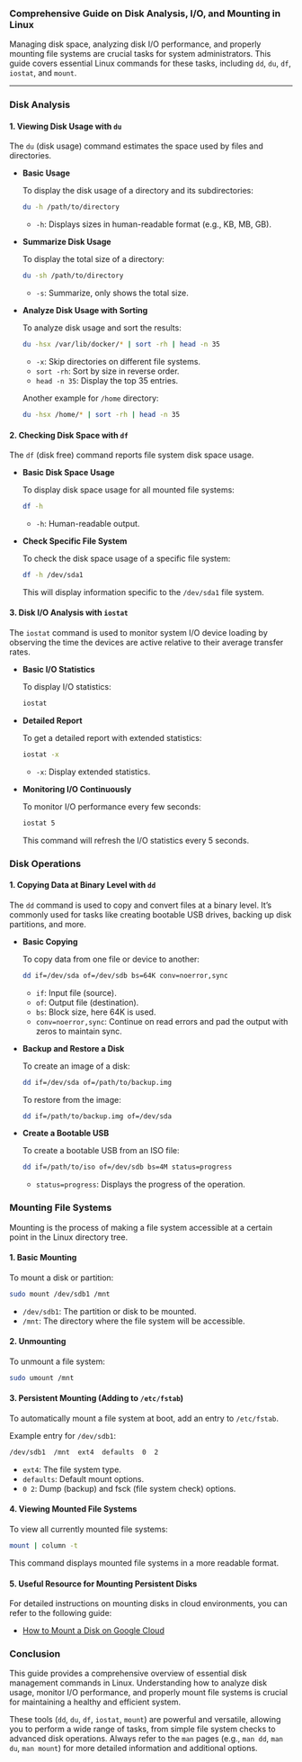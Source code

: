 ### Comprehensive Guide on Disk Analysis, I/O, and Mounting in Linux

Managing disk space, analyzing disk I/O performance, and properly mounting file systems are crucial tasks for system administrators. This guide covers essential Linux commands for these tasks, including `dd`, `du`, `df`, `iostat`, and `mount`.

---
### Disk Analysis

#### 1. Viewing Disk Usage with `du`

The `du` (disk usage) command estimates the space used by files and directories.

- **Basic Usage**

  To display the disk usage of a directory and its subdirectories:

  ```bash
  du -h /path/to/directory
  ```

  - `-h`: Displays sizes in human-readable format (e.g., KB, MB, GB).

- **Summarize Disk Usage**

  To display the total size of a directory:

  ```bash
  du -sh /path/to/directory
  ```

  - `-s`: Summarize, only shows the total size.

- **Analyze Disk Usage with Sorting**

  To analyze disk usage and sort the results:

  ```bash
  du -hsx /var/lib/docker/* | sort -rh | head -n 35
  ```

  - `-x`: Skip directories on different file systems.
  - `sort -rh`: Sort by size in reverse order.
  - `head -n 35`: Display the top 35 entries.

  Another example for `/home` directory:

  ```bash
  du -hsx /home/* | sort -rh | head -n 35
  ```

#### 2. Checking Disk Space with `df`

The `df` (disk free) command reports file system disk space usage.

- **Basic Disk Space Usage**

  To display disk space usage for all mounted file systems:

  ```bash
  df -h
  ```

  - `-h`: Human-readable output.

- **Check Specific File System**

  To check the disk space usage of a specific file system:

  ```bash
  df -h /dev/sda1
  ```

  This will display information specific to the `/dev/sda1` file system.

#### 3. Disk I/O Analysis with `iostat`

The `iostat` command is used to monitor system I/O device loading by observing the time the devices are active relative to their average transfer rates.

- **Basic I/O Statistics**

  To display I/O statistics:

  ```bash
  iostat
  ```

- **Detailed Report**

  To get a detailed report with extended statistics:

  ```bash
  iostat -x
  ```

  - `-x`: Display extended statistics.

- **Monitoring I/O Continuously**

  To monitor I/O performance every few seconds:

  ```bash
  iostat 5
  ```

  This command will refresh the I/O statistics every 5 seconds.

### Disk Operations

#### 1. Copying Data at Binary Level with `dd`

The `dd` command is used to copy and convert files at a binary level. It’s commonly used for tasks like creating bootable USB drives, backing up disk partitions, and more.

- **Basic Copying**

  To copy data from one file or device to another:

  ```bash
  dd if=/dev/sda of=/dev/sdb bs=64K conv=noerror,sync
  ```

  - `if`: Input file (source).
  - `of`: Output file (destination).
  - `bs`: Block size, here 64K is used.
  - `conv=noerror,sync`: Continue on read errors and pad the output with zeros to maintain sync.

- **Backup and Restore a Disk**

  To create an image of a disk:

  ```bash
  dd if=/dev/sda of=/path/to/backup.img
  ```

  To restore from the image:

  ```bash
  dd if=/path/to/backup.img of=/dev/sda
  ```

- **Create a Bootable USB**

  To create a bootable USB from an ISO file:

  ```bash
  dd if=/path/to/iso of=/dev/sdb bs=4M status=progress
  ```

  - `status=progress`: Displays the progress of the operation.

### Mounting File Systems

Mounting is the process of making a file system accessible at a certain point in the Linux directory tree.

#### 1. Basic Mounting

To mount a disk or partition:

```bash
sudo mount /dev/sdb1 /mnt
```

- `/dev/sdb1`: The partition or disk to be mounted.
- `/mnt`: The directory where the file system will be accessible.

#### 2. Unmounting

To unmount a file system:

```bash
sudo umount /mnt
```

#### 3. Persistent Mounting (Adding to `/etc/fstab`)

To automatically mount a file system at boot, add an entry to `/etc/fstab`.

Example entry for `/dev/sdb1`:

```bash
/dev/sdb1  /mnt  ext4  defaults  0  2
```

- `ext4`: The file system type.
- `defaults`: Default mount options.
- `0 2`: Dump (backup) and fsck (file system check) options.

#### 4. Viewing Mounted File Systems

To view all currently mounted file systems:

```bash
mount | column -t
```

This command displays mounted file systems in a more readable format.

#### 5. Useful Resource for Mounting Persistent Disks

For detailed instructions on mounting disks in cloud environments, you can refer to the following guide:

- [How to Mount a Disk on Google Cloud](https://cloud.google.com/compute/docs/disks/add-persistent-disk)

### Conclusion

This guide provides a comprehensive overview of essential disk management commands in Linux. Understanding how to analyze disk usage, monitor I/O performance, and properly mount file systems is crucial for maintaining a healthy and efficient system.

These tools (`dd`, `du`, `df`, `iostat`, `mount`) are powerful and versatile, allowing you to perform a wide range of tasks, from simple file system checks to advanced disk operations. Always refer to the `man` pages (e.g., `man dd`, `man du`, `man mount`) for more detailed information and additional options.